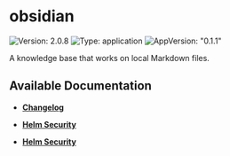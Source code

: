 # obsidian

![Version: 2.0.8](https://img.shields.io/badge/Version-2.0.8-informational?style=flat-square) ![Type: application](https://img.shields.io/badge/Type-application-informational?style=flat-square) ![AppVersion: "0.1.1"](https://img.shields.io/badge/AppVersion-"0.1.1"-informational?style=flat-square)

A knowledge base that works on local Markdown files.

## Available Documentation

- [**Changelog**](CHANGELOG)

- [**Helm Security**](container-security)

- [**Helm Security**](helm-security)

